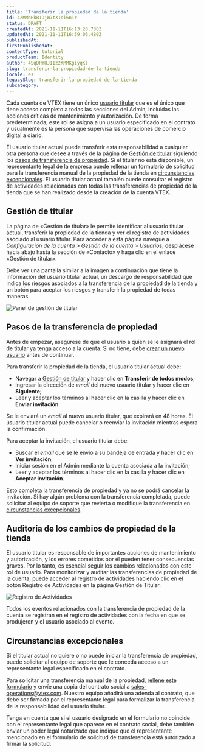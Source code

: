 ```yaml
---
title: 'Transferir la propiedad de la tienda'
id: 4ZMMbHkB1DjW7tX1di6n1r
status: DRAFT
createdAt: 2021-11-11T16:13:20.730Z
updatedAt: 2021-11-11T16:59:06.480Z
publishedAt: 
firstPublishedAt: 
contentType: tutorial
productTeam: Identity
author: 4SqDPmUJIIz2KMMKgiyqKl
slug: transferir-la-propiedad-de-la-tienda
locale: es
legacySlug: transferir-la-propiedad-de-la-tienda
subcategory: 
---
```


Cada cuenta de VTEX tiene un único [usuario titular](https://docs.google.com/document/d/1IRBfHerya6I0XQiSyVTICPz8kqzADJbHdWuZm7ARlpQ/edit) que es el único que tiene acceso completo a todas las secciones del Admin, incluidas las acciones críticas de mantenimiento y autorización. De forma predeterminada, este rol se asigna a un usuario especificado en el contrato y usualmente es la persona que supervisa las operaciones de comercio digital a diario.

El usuario titular actual puede transferir esta responsabilidad a cualquier otra persona que desee a través de la página de [Gestión de titular](#heading=h.1fob9te) siguiendo los [pasos de transferencia de propiedad](#heading=h.3znysh7). Si el titular no está disponible, un representante legal de la empresa puede rellenar un formulario de solicitud para la transferencia manual de la propiedad de la tienda en [circunstancias excepcionales](#heading=h.2et92p0). El usuario titular actual también puede consultar el registro de actividades relacionadas con todas las transferencias de propiedad de la tienda que se han realizado desde la creación de la cuenta VTEX.

## Gestión de titular

La página de «Gestión de titular» le permite identificar al usuario titular actual, transferir la propiedad de la tienda y ver el registro de actividades asociado al usuario titular. Para acceder a esta página navegue a _Configuración de la cuenta > Gestión de la cuenta > Usuarios_, desplácese hacia abajo hasta la sección de «Contacto» y haga clic en el enlace «Gestión de titular». 

Debe ver una pantalla similar a la imagen a continuación que tiene la información del usuario titular actual, un descargo de responsabilidad que indica los riesgos asociados a la transferencia de la propiedad de la tienda y un botón para aceptar los riesgos y transferir la propiedad de todas maneras.

![Panel de gestión de titular](//images.ctfassets.net/alneenqid6w5/7AiPMmn3NnMjg89WgEfBXP/8220a9866df4786fcff4fb3b5a29f6ca/Sponsor_Management_es.png)

## Pasos de la transferencia de propiedad

Antes de empezar, asegúrese de que el usuario a quien se le asignará el rol de titular ya tenga acceso a la cuenta. Si no tiene, debe [crear un nuevo usuario](https://help.vtex.com/en/tutorial/managing-users--tutorials_512#creating-a-new-user) antes de continuar.

Para transferir la propiedad de la tienda, el usuario titular actual debe:

* Navegar a [Gestión de titular](#heading=h.1fob9te) y hacer clic en **Transferir de todos modos**;
* Ingresar la dirección de _email_ del nuevo usuario titular y hacer clic en **Siguiente**;
* Leer y aceptar los términos al hacer clic en la casilla y hacer clic en **Enviar invitación**.

Se le enviará un _email_ al nuevo usuario titular, que expirará en 48 horas. El usuario titular actual puede cancelar o reenviar la invitación mientras espera la confirmación.

Para aceptar la invitación, el usuario titular debe:

* Buscar el _email_ que se le envió a su bandeja de entrada y hacer clic en **Ver invitación**;
* Iniciar sesión en el Admin mediante la cuenta asociada a la invitación;
* Leer y aceptar los términos al hacer clic en la casilla y hacer clic en **Aceptar invitación**.

Esto completa la transferencia de propiedad y ya no se podrá cancelar la invitación. Si hay algún problema con la transferencia completada, puede solicitar al equipo de soporte que revierta o modifique la transferencia en [circunstancias excepcionales](#heading=h.2et92p0).

## Auditoría de los cambios de propiedad de la tienda

El usuario titular es responsable de importantes acciones de mantenimiento y autorización, y los errores cometidos por él pueden tener consecuencias graves. Por lo tanto, es esencial seguir los cambios relacionados con este rol de usuario. Para monitorizar y auditar las transferencias de propiedad de la cuenta, puede acceder al registro de actividades haciendo clic en el botón Registro de Actividades en la página Gestión de Titular.

![Registro de Actividades](//images.ctfassets.net/alneenqid6w5/6iXw7ib1Wsq4BiyR4Dgp8C/65400ca2fe5cf04983b4b774327de310/Activity_Log_es.gif)

Todos los eventos relacionados con la transferencia de propiedad de la cuenta se registran en el registro de actividades con la fecha en que se produjeron y el usuario asociado al evento.

## Circunstancias excepcionales

Si el titular actual no quiere o no puede iniciar la transferencia de propiedad, puede solicitar al equipo de soporte que le conceda acceso a un representante legal especificado en el contrato. 

Para solicitar una transferencia manual de la propiedad, [rellene este formulario](https://forms.gle/osXEnKJFMe7ZK3yx6) y envíe una copia del contrato social a [sales-operations@vtex.com](mailto:sales-operations@vtex.com). Nuestro equipo añadirá una adenda al contrato, que debe ser firmada por el representante legal para formalizar la transferencia de la responsabilidad del usuario titular.

Tenga en cuenta que si el usuario designado en el formulario no coincide con el representante legal que aparece en el contrato social, debe también enviar un poder legal notarizado que indique que el representante mencionado en el formulario de solicitud de transferencia está autorizado a firmar la solicitud.
